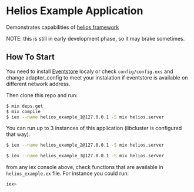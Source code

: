 # Helios Example Application

Demonstrates capabilities of [helios framework](https://github.com/exponentially/helios)

NOTE: this is still in early development phase, so it may brake sometimes.

## How To Start

You need to install [Eventstore](https://eventstore.org) localy or check 
`config/config.exs` and change adapter_config to meet your instalation if eventstore 
is available on different network address.

Then clone this repo and run:

```bash
$ mix deps.get
$ mix compile
$ iex --name helios_example_1@127.0.0.1 -S mix helios.server
```

You can run up to 3 instances of this application (libcluster is configured that way).
```bash
$ iex --name helios_example_2@127.0.0.1 -S mix helios.server
```
```bash
$ iex --name helios_example_3@127.0.0.1 -S mix helios.server
```

from any iex console above, check functions that are available in `helios_example.ex` file. 
For instance you could run:

```elixir
iex> 
